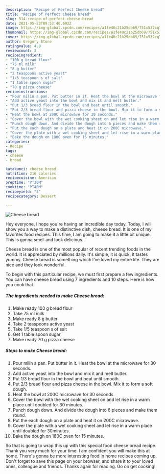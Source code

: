 ```yaml
---
description: "Recipe of Perfect Cheese bread"
title: "Recipe of Perfect Cheese bread"
slug: 514-recipe-of-perfect-cheese-bread
date: 2021-05-23T09:53:40.692Z
image: https://img-global.cpcdn.com/recipes/a1fe40c21b25db69/751x532cq70/cheese-bread-recipe-main-photo.jpg
thumbnail: https://img-global.cpcdn.com/recipes/a1fe40c21b25db69/751x532cq70/cheese-bread-recipe-main-photo.jpg
cover: https://img-global.cpcdn.com/recipes/a1fe40c21b25db69/751x532cq70/cheese-bread-recipe-main-photo.jpg
author: Gregory Stone
ratingvalue: 4.8
reviewcount: 3
recipeingredient:
- "100 g bread flour"
- "75 ml milk"
- "8 g butter"
- "2 teaspoons active yeast"
- "1/5 teaspoon s of salt"
- "1 table spoon sugar"
- "70 g pizza cheese"
recipeinstructions:
- "Pour milin a pan. Put butter in it. Heat the bowl at the microwave for 30 seconds."
- "Add active yeast into the bowl and mix it and melt butter."
- "Put 1/3 bread flour in the bowl and beat until smooth."
- "Put 2/3 bread flour and pizza cheese in the bowl. Mix it to form a soft dough."
- "Heat the bowl at 200C microwave for 30 seconds."
- "Cover the bowl with the wet cooking sheet on and let rise in a warm place until doubled for 30 minutes."
- "Punch dough down. And divide the dough into 6 pieces and make them round."
- "Put the each dough on a plate and heat it on 200C microwave."
- "Cover the plate with a wet cooking sheet and let rise in a warm place until doubled for 30minutes."
- "Bake the dough on 180C oven for 15 minutes."
categories:
- Recipe
tags:
- cheese
- bread

katakunci: cheese bread 
nutrition: 216 calories
recipecuisine: American
preptime: "PT30M"
cooktime: "PT40M"
recipeyield: "3"
recipecategory: Dessert

---
```



![Cheese bread](https://img-global.cpcdn.com/recipes/a1fe40c21b25db69/751x532cq70/cheese-bread-recipe-main-photo.jpg)

Hey everyone, I hope you're having an incredible day today. Today, I will show you a way to make a distinctive dish, cheese bread. It is one of my favorites food recipes. This time, I am going to make it a little bit unique. This is gonna smell and look delicious.



Cheese bread is one of the most popular of recent trending foods in the world. It is appreciated by millions daily. It's simple, it is quick, it tastes yummy. Cheese bread is something which I've loved my entire life. They are nice and they look wonderful.


To begin with this particular recipe, we must first prepare a few ingredients. You can have cheese bread using 7 ingredients and 10 steps. Here is how you cook that.

<!--inarticleads1-->

##### The ingredients needed to make Cheese bread:

1. Make ready 100 g bread flour
1. Take 75 ml milk
1. Make ready 8 g butter
1. Take 2 teaspoons active yeast
1. Take 1/5 teaspoon s of salt
1. Get 1 table spoon sugar
1. Make ready 70 g pizza cheese




<!--inarticleads2-->

##### Steps to make Cheese bread:

1. Pour milin a pan. Put butter in it. Heat the bowl at the microwave for 30 seconds.
1. Add active yeast into the bowl and mix it and melt butter.
1. Put 1/3 bread flour in the bowl and beat until smooth.
1. Put 2/3 bread flour and pizza cheese in the bowl. Mix it to form a soft dough.
1. Heat the bowl at 200C microwave for 30 seconds.
1. Cover the bowl with the wet cooking sheet on and let rise in a warm place until doubled for 30 minutes.
1. Punch dough down. And divide the dough into 6 pieces and make them round.
1. Put the each dough on a plate and heat it on 200C microwave.
1. Cover the plate with a wet cooking sheet and let rise in a warm place until doubled for 30minutes.
1. Bake the dough on 180C oven for 15 minutes.




So that is going to wrap this up with this special food cheese bread recipe. Thank you very much for your time. I am confident you will make this at home. There's gonna be more interesting food in home recipes coming up. Don't forget to save this page on your browser, and share it to your loved ones, colleague and friends. Thanks again for reading. Go on get cooking!
